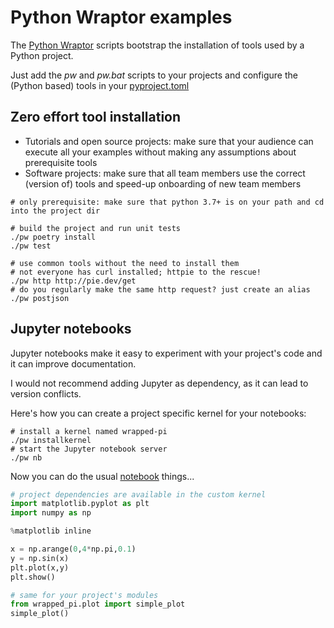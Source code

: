 # Python Wraptor examples

The [Python Wraptor](https://github.com/houbie/python-wraptor) scripts bootstrap the installation of tools used by a
Python project.

Just add the *pw* and *pw.bat* scripts to your projects and configure the (Python based) tools
in your [pyproject.toml](./pyproject.toml)

## Zero effort tool installation
* Tutorials and open source projects: make sure that your audience can execute all your examples
  without making any assumptions about prerequisite tools
* Software projects: make sure that all team members use the correct (version of) tools and speed-up onboarding
  of new team members

```shell
# only prerequisite: make sure that python 3.7+ is on your path and cd into the project dir

# build the project and run unit tests
./pw poetry install
./pw test

# use common tools without the need to install them
# not everyone has curl installed; httpie to the rescue!
./pw http http://pie.dev/get
# do you regularly make the same http request? just create an alias
./pw postjson
```

## Jupyter notebooks
Jupyter notebooks make it easy to experiment with your project's code and it can improve documentation.

I would not recommend adding Jupyter as dependency, as it can lead to version conflicts.

Here's how you can create a project specific kernel for your notebooks:

```shell
# install a kernel named wrapped-pi
./pw installkernel
# start the Jupyter notebook server
./pw nb
```

Now you can do the usual [notebook](./wraptor.ipynb) things...

```python
# project dependencies are available in the custom kernel
import matplotlib.pyplot as plt
import numpy as np

%matplotlib inline

x = np.arange(0,4*np.pi,0.1)
y = np.sin(x)
plt.plot(x,y)
plt.show()

# same for your project's modules
from wrapped_pi.plot import simple_plot
simple_plot()
```
